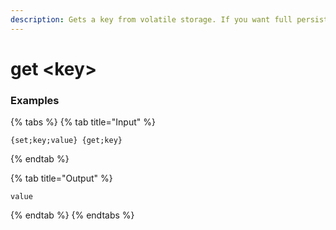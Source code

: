 ```yaml
---
description: Gets a key from volatile storage. If you want full persistence, look at "perset" and "perget".
---
```


# get \<key\>

### Examples

{% tabs %}
{% tab title="Input" %}

```text
{set;key;value} {get;key}
```

{% endtab %}

{% tab title="Output" %}

```text
value
```

{% endtab %}
{% endtabs %}
